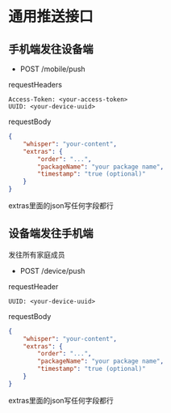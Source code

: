 # 通用推送接口

## 手机端发往设备端

* POST /mobile/push

requestHeaders
```
Access-Token: <your-access-token>
UUID: <your-device-uuid>
```

requestBody
```json
{
	"whisper": "your-content",
	"extras": {
		"order": "...",
		"packageName": "your package name",
		"timestamp": "true (optional)"
	}
}
```
extras里面的json写任何字段都行


## 设备端发往手机端
发往所有家庭成员

* POST /device/push

requestHeader
```
UUID: <your-device-uuid>
```

requestBody
```json
{
	"whisper": "your-content",
	"extras": {
		"order": "...",
		"packageName": "your package name",
		"timestamp": "true (optional)"
	}
}
```
extras里面的json写任何字段都行
